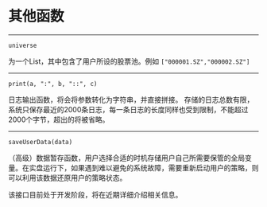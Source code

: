 # 其他函数

---

```
universe
```

为一个List，其中包含了用户所设的股票池。例如 `["000001.SZ","000002.SZ"]`

---

```
print(a, ":", b, "::", c)
```

日志输出函数，将会将参数转化为字符串，并直接拼接。
存储的日志总数有限，系统只保存最近的2000条日志，每一条日志的长度同样也受到限制，不能超过2000个字节，超出的将被省略。

---

```
saveUserData(data)
```

（高级）数据暂存函数，用户选择合适的时机存储用户自己所需要保管的全局变量。在实盘运行下，如果遇到难以避免的系统故障，需要重新启动用户的策略，则可以利用该数据还原用户的策略状态。

该接口目前处于开发阶段，将在近期详细介绍相关信息。



